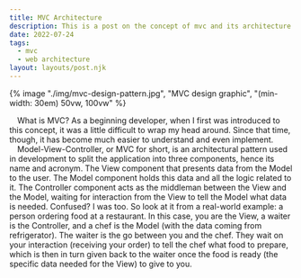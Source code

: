 ```yaml
---
title: MVC Architecture
description: This is a post on the concept of mvc and its architecture
date: 2022-07-24
tags:
  - mvc
  - web architecture
layout: layouts/post.njk
---
```


{% image "./img/mvc-design-pattern.jpg", "MVC design graphic", "(min-width: 30em) 50vw, 100vw" %}

&emsp;What is MVC? As a beginning developer, when I first was introduced to this concept, it was a little difficult to wrap my head around. Since that time, though, it has become much easier to understand and even implement.
<br />
&emsp;Model-View-Controller, or MVC for short, is an architectural pattern used in development to split the application into three components, hence its name and acronym. The View component that presents data from the Model to the user. The Model component holds this data and all the logic related to it. The Controller component acts as the middleman between the View and the Model, waiting for interaction from the View to tell the Model what data is needed. Confused? I was too. So look at it from a real-world example: a person ordering food at a restaurant. In this case, you are the View, a waiter is the Controller, and a chef is the Model (with the data coming from refrigerator). The waiter is the go between you and the chef. They wait on your interaction (receiving your order) to tell the chef what food to prepare, which is then in turn given back to the waiter once the food is ready (the specific data needed for the View) to give to you.
